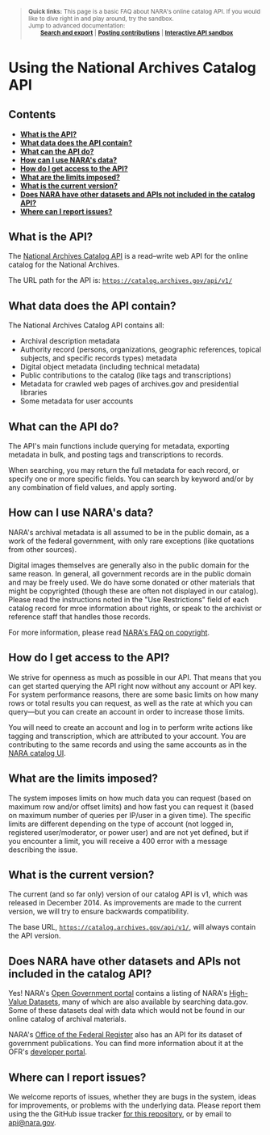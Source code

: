 > <sup>**Quick links:** This page is a basic FAQ about NARA's online catalog API. If you would like to dive right in and play around, try the sandbox. <br/> Jump to advanced documentation: </sup><br/>
> &nbsp; &nbsp; &nbsp; <sup>**[Search and export](search_and_export.md)** | **[Posting contributions](posting_contributions.md)** | **[Interactive API sandbox](https://catalog.archives.gov/interactivedocumentation)**</sup>

Using the National Archives Catalog API
==================

## Contents

- **[What is the API?](#what-is-the-api)**
- **[What data does the API contain?](#what-data-does-the-api-contain)**
- **[What can the API do?](#what-can-the-api-do)**
- **[How can I use NARA's data?](#how-can-i-use-naras-data)**
- **[How do I get access to the API?](#how-do-i-get-access-to-the-api)**
- **[What are the limits imposed?](#what-are-the-limits-imposed)**
- **[What is the current version?](#what-is-the-current-version)**
- **[Does NARA have other datasets and APIs not included in the catalog API?](#does-nara-have-other-datasets-and-apis-not-included-in-the-catalog-api)**
- **[Where can I report issues?](#where-can-i-report-issues)**

## What is the API?

The [National Archives Catalog API](https://catalog.archives.gov/api/v1/) is a read–write web API for the online catalog for the National Archives.

The URL path for the API is: [`https://catalog.archives.gov/api/v1/`](https://catalog.archives.gov/api/v1/)

## What data does the API contain?

The National Archives Catalog API contains all:

- Archival description metadata
- Authority record (persons, organizations, geographic references, topical subjects, and specific records types) metadata
- Digital object metadata (including technical metadata)
- Public contributions to the catalog (like tags and transcriptions)
- Metadata for crawled web pages of archives.gov and presidential libraries
- Some metadata for user accounts

## What can the API do?

The API's main functions include querying for metadata, exporting metadata in bulk, and posting tags and transcriptions to records.

When searching, you may return the full metadata for each record, or specify one or more specific fields. You can search by keyword and/or by any combination of field values, and apply sorting.

## How can I use NARA's data?

NARA's archival metadata is all assumed to be in the public domain, as a work of the federal government, with only rare exceptions (like quotations from other sources).

Digital images themselves are generally also in the public domain for the same reason. In general, all government records are in the public domain and may be freely used. We do have some donated or other materials that might be copyrighted (though these are often not displayed in our catalog). Please read the instructions noted in the "Use Restrictions" field of each catalog record for mroe information about rights, or speak to the archivist or reference staff that handles those records.

For more information, please read [NARA's FAQ on copyright](http://www.archives.gov/faqs/index.html#copyright).

## How do I get access to the API?

We strive for openness as much as possible in our API. That means that you can get started querying the API right now without any account or API key. For system performance reasons, there are some basic limits on how many rows or total results you can request, as well as the rate at which you can query—but you can create an account in order to increase those limits.

You will need to create an account and log in to perform write actions like tagging and transcription, which are attributed to your account. You are contributing to the same records and using the same accounts as in the [NARA catalog UI](https://catalog.archives.gov/).

## What are the limits imposed?

The system imposes limits on how much data you can request (based on maximum row and/or offset limits) and how fast you can request it (based on maximum number of queries per IP/user in a given time). The specific limits are different depending on the type of account (not logged in, registered user/moderator, or power user) and are not yet defined, but if you encounter a limit, you will receive a 400 error with a message describing the issue.

## What is the current version?

The current (and so far only) version of our catalog API is v1, which was released in December 2014. As improvements are made to the current version, we will try to ensure backwards compatibility.

The base URL, [`https://catalog.archives.gov/api/v1/`](https://catalog.archives.gov/api/v1/), will always contain the API version.

## Does NARA have other datasets and APIs not included in the catalog API?

Yes! NARA's [Open Government portal](http://www.archives.gov/open/) contains a listing of NARA's [High-Value Datasets](http://www.archives.gov/open/available-datasets.html), many of which are also available by searching data.gov. Some of these datasets deal with data which would not be found in our online catalog of archival materials.

NARA's [Office of the Federal Register](federalregister.gov) also has an API for its dataset of government publications. You can find more information about it at the OFR's [developer portal](https://www.federalregister.gov/learn/developers).

## Where can I report issues?

We welcome reports of issues, whether they are bugs in the system, ideas for improvements, or problems with the underlying data. Please report them using the the GitHub issue tracker [for this repository](https://github.com/Dominic-MP/Online-Catalog-API/issues), or by email to api@nara.gov.

